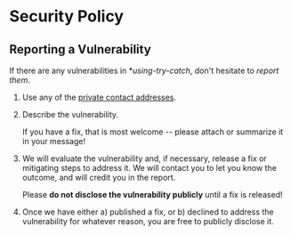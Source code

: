 # Security Policy

## Reporting a Vulnerability

If there are any vulnerabilities in **using-try-catch*, don't hesitate to _report them_.

1. Use any of the [private contact addresses](https://github.com/oda2/using-try-catch#support).
2. Describe the vulnerability.

   If you have a fix, that is most welcome -- please attach or summarize it in your message!

3. We will evaluate the vulnerability and, if necessary, release a fix or mitigating steps to address it. We will contact you to let you know the outcome, and will credit you in the report.

   Please **do not disclose the vulnerability publicly** until a fix is released!

4. Once we have either a) published a fix, or b) declined to address the vulnerability for whatever reason, you are free to publicly disclose it.
